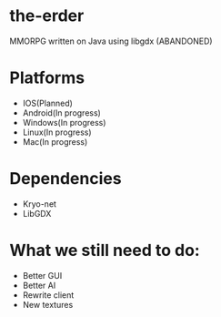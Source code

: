 the-erder
=========

MMORPG written on Java using libgdx
(ABANDONED)

Platforms
=========

+ IOS(Planned)
+ Android(In progress)
+ Windows(In progress)
+ Linux(In progress)
+ Mac(In progress)

Dependencies
=========
+ Kryo-net
+ LibGDX

What we still need to do:
=========
+ Better GUI
+ Better AI
+ Rewrite client
+ New textures
